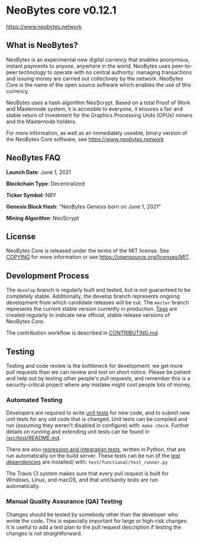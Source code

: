 NeoBytes core v0.12.1
=====================

https://www.neobytes.network


## What is NeoBytes?

NeoBytes is an experimental new digital currency that enables anonymous, instant payments to anyone, anywhere in the world. NeoBytes uses peer-to-peer technology to operate with no central authority: managing transactions and issuing money are carried out collectively by the network. NeoBytes Core is the name of the open source software which enables the use of this currency.

NeoBytes uses a hash algorithm NeoScrypt. Based on a total Proof of Work and Masternode system, it is accesible to everyone, it ensures a fair and stable return of investment for the Graphics Processing Units (GPUs) miners and the Masternode holders.

For more information, as well as an immediately useable, binary version of the NeoBytes Core software, see <https://www.neobytes.network>

## NeoBytes FAQ

**Launch Date**: June 1, 2021

**Blockchain Type**: Decentralized

**Ticker Symbol**: NBY

**Genesis Block Hash**: "NeoBytes Genesis born on June 1, 2021"

**Mining Algorithm**: NeoScrypt


## License

NeoBytes Core is released under the terms of the MIT license. See [COPYING](COPYING) for more information or see <https://opensource.org/licenses/MIT>.

## Development Process

The `develop` branch is regularly built and tested, but is not guaranteed to be completely stable.  Additionally, the develop branch represents ongoing development from which candidate releases will be cut.
The `master` branch represents the current stable version currently in production.
[Tags](https://github.com/neobytes-project/NeoBytes/tags) are created regularly to indicate new official, stable release versions of NeoBytes Core.

The contribution workflow is described in [CONTRIBUTING.md](CONTRIBUTING.md).

## Testing

Testing and code review is the bottleneck for development; we get more pull
requests than we can review and test on short notice. Please be patient and help out by testing
other people's pull requests, and remember this is a security-critical project where any mistake might cost people
lots of money.

### Automated Testing

Developers are required to write [unit tests](src/test/README.md) for new code, and to submit new unit tests for any old code that is changed. Unit tests can be compiled and run (assuming they weren't disabled in configure) with: `make check`. Further details on running and extending unit tests can be found in [/src/test/README.md](/src/test/README.md).

There are also [regression and integration tests](/test), written in Python, that are run automatically on the build server.  These tests can be run (if the [test dependencies](/test) are installed) with: `test/functional/test_runner.py`

The Travis CI system makes sure that every pull request is built for Windows, Linux, and macOS, and that unit/sanity tests are run automatically.

### Manual Quality Assurance (QA) Testing

Changes should be tested by somebody other than the developer who wrote the code. This is especially important for large or high-risk changes. It is useful to add a test plan to the pull request description if testing the changes is not straightforward.
